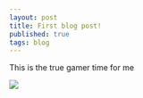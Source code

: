```yaml
---
layout: post
title: First blog post!
published: true
tags: blog
---
```


This is the true gamer time for me

![](https://images.app.goo.gl/XUFsGHeAWr7Nnxra7)
